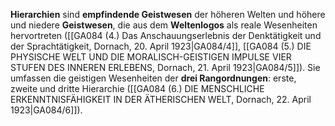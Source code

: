 
**Hierarchien** sind **empfindende Geistwesen** der höheren Welten und höhere und niedere **Geistwesen**, die aus dem **Weltenlogos** als reale Wesenheiten hervortreten ([[GA084 (4.) Das Anschauungserlebnis der Denktätigkeit und der Sprachtätigkeit, Dornach, 20. April 1923|GA084/4]], [[GA084 (5.) DIE PHYSISCHE WELT UND DIE MORALISCH-GEISTIGEN IMPULSE VIER STUFEN DES INNEREN ERLEBENS, Dornach, 21. April 1923|GA084/5]]). Sie umfassen die geistigen Wesenheiten der **drei Rangordnungen**: erste, zweite und dritte Hierarchie ([[GA084 (6.) DIE MENSCHLICHE ERKENNTNISFÄHIGKEIT IN DER ÄTHERISCHEN WELT, Dornach, 22. April 1923|GA084/6]]).
